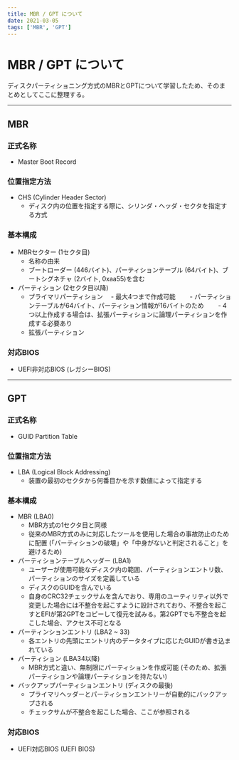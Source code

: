 ```yaml
---
title: MBR / GPT について
date: 2021-03-05
tags: ['MBR', 'GPT']
---
```


# MBR / GPT について
ディスクパーティショニング方式のMBRとGPTについて学習したため、そのまとめとしてここに整理する。

---

## **MBR**

### 正式名称
- Master Boot Record

### 位置指定方法
- CHS (Cylinder Header Sector)
  - ディスク内の位置を指定する際に、シリンダ・ヘッダ・セクタを指定する方式

### 基本構成
- MBRセクター (1セクタ目)
  - 名称の由来
  - ブートローダー (446バイト)、パーティションテーブル (64バイト)、ブートシグネチャ (2バイト, 0xaa55)を含む
- パーティション (2セクタ目以降)
  - プライマリパーティション
  　- 最大4つまで作成可能
  　　- パーティションテーブルが64バイト、パーティション情報が16バイトのため
  　　- 4つ以上作成する場合は、拡張パーティションに論理パーティションを作成する必要あり
  - 拡張パーティション

### 対応BIOS
- UEFI非対応BIOS (レガシーBIOS)

---

## **GPT**

### 正式名称
- GUID Partition Table

### 位置指定方法
- LBA (Logical Block Addressing)
  - 装置の最初のセクタから何番目かを示す数値によって指定する

### 基本構成
- MBR (LBA0)
  - MBR方式の1セクタ目と同様
  - 従来のMBR方式のみに対応したツールを使用した場合の事故防止のために配置 (「パーティションの破壊」や「中身がないと判定されること」を避けるため)
- パーティションテーブルヘッダー (LBA1)
  - ユーザーが使用可能なディスク内の範囲、パーティションエントリ数、パーティションのサイズを定義している
  - ディスクのGUIDを含んでいる
  - 自身のCRC32チェックサムを含んでおり、専用のユーティリティ以外で変更した場合には不整合を起こすように設計されており、不整合を起こすとEFIが第2GPTをコピーして復元を試みる。第2GPTでも不整合を起こした場合、アクセス不可となる
- パーティンションエントリ (LBA2 ~ 33)
  - 各エントリの先頭にエントリ内のデータタイプに応じたGUIDが書き込まれている
- パーティション (LBA34以降)
  - MBR方式と違い、無制限にパーティションを作成可能 (そのため、拡張パーティションや論理パーティションを持たない)
- バックアップパーティションエントリ (ディスクの最後)
  - プライマリヘッダーとパーティションエントリーが自動的にバックアップされる
  - チェックサムが不整合を起こした場合、ここが参照される
  
### 対応BIOS
- UEFI対応BIOS (UEFI BIOS)
